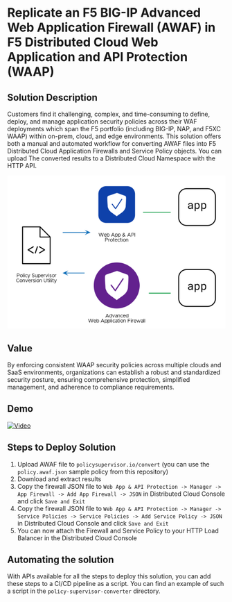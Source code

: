 # Replicate an F5 BIG-IP Advanced Web Application Firewall (AWAF) in F5 Distributed Cloud Web Application and API Protection (WAAP)

## Solution Description
Customers find it challenging, complex, and time-consuming to define, deploy, and manage application security policies across their WAF deployments which span the F5 portfolio (including BIG-IP, NAP, and F5XC WAAP) within on-prem, cloud, and edge environments.
This solution offers both a manual and automated workflow for converting AWAF files into F5 Distributed Cloud Application Firewalls and Service Policy objects.
You can upload The converted results to a Distributed Cloud Namespace with the HTTP API.

<img src="architecture.png">

## Value
By enforcing consistent WAAP security policies across multiple clouds and SaaS environments, organizations can establish a robust and standardized security posture, ensuring comprehensive protection, simplified management, and adherence to compliance requirements.

## Demo
[![Video](https://img.youtube.com/vi/GwHOEjAu0Fk/maxresdefault.jpg)](https://www.youtube.com/watch?v=GwHOEjAu0Fk&t=458s)

## Steps to Deploy Solution
1. Upload AWAF file to `policysupervisor.io/convert` (you can use the `policy.awaf.json` sample policy from this repository)
2. Download and extract results
3. Copy the firewall JSON file to `Web App & API Protection -> Manager -> App Firewall -> Add App Firewall -> JSON` in Distributed Cloud Console and click `Save and Exit`
4. Copy the firewall JSON file to `Web App & API Protection -> Manager -> Service Policies -> Service Policies -> Add Service Policy -> JSON` in Distributed Cloud Console and click `Save and Exit`
5. You can now attach the Firewall and Service Policy to your HTTP Load Balancer in the Distributed Cloud Console

## Automating the solution
With APIs available for all the steps to deploy this solution, you can add these steps to a CI/CD pipeline as a script.
You can find an example of such a script in the `policy-supervisor-converter` directory.
